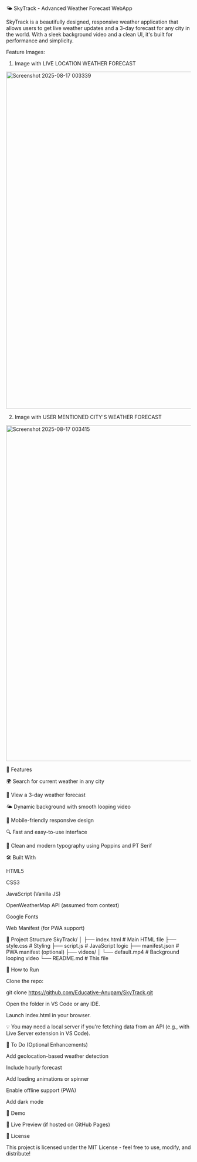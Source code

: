 🌤️ SkyTrack - Advanced Weather Forecast WebApp

SkyTrack is a beautifully designed, responsive weather application that allows users to get live weather updates and a 3-day forecast for any city in the world. With a sleek background video and a clean UI, it's built for performance and simplicity.

Feature Images:
1. Image with LIVE LOCATION WEATHER FORECAST
<img width="1920" height="916" alt="Screenshot 2025-08-17 003339" src="https://github.com/user-attachments/assets/04437154-7dd0-4dd9-b71c-9ded80963096" />

2. Image with USER MENTIONED CITY'S WEATHER FORECAST
<img width="1920" height="913" alt="Screenshot 2025-08-17 003415" src="https://github.com/user-attachments/assets/826c1395-5fd5-45b0-a811-8b637b225a54" />


🚀 Features

🌍 Search for current weather in any city

📆 View a 3-day weather forecast

🌤️ Dynamic background with smooth looping video

📱 Mobile-friendly responsive design

🔍 Fast and easy-to-use interface

🌈 Clean and modern typography using Poppins and PT Serif

🛠️ Built With

HTML5

CSS3

JavaScript (Vanilla JS)

OpenWeatherMap API (assumed from context)

Google Fonts

Web Manifest (for PWA support)

📁 Project Structure
SkyTrack/
│
├── index.html          # Main HTML file
├── style.css           # Styling
├── script.js           # JavaScript logic
├── manifest.json       # PWA manifest (optional)
├── videos/
│   └── default.mp4     # Background looping video
└── README.md           # This file

🔧 How to Run

Clone the repo:

git clone https://github.com/Educative-Anupam/SkyTrack.git


Open the folder in VS Code or any IDE.

Launch index.html in your browser.

💡 You may need a local server if you're fetching data from an API (e.g., with Live Server extension in VS Code).

🧠 To Do (Optional Enhancements)

 Add geolocation-based weather detection

 Include hourly forecast

 Add loading animations or spinner

 Enable offline support (PWA)

 Add dark mode

📸 Demo

🔗 Live Preview (if hosted on GitHub Pages)

📜 License

This project is licensed under the MIT License - feel free to use, modify, and distribute!
